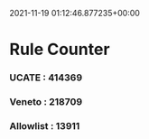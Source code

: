 2021-11-19 01:12:46.877235+00:00
# Rule Counter 
 ### UCATE : 414369

 ### Veneto : 218709

 ### Allowlist : 13911